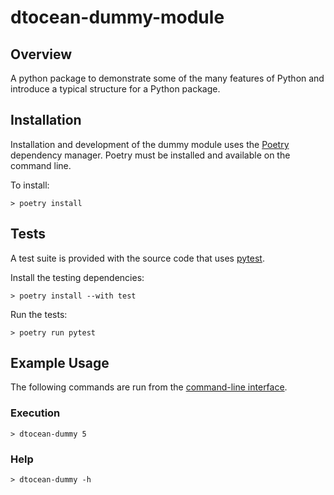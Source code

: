# dtocean-dummy-module

## Overview

A python package to demonstrate some of the many features of Python and
introduce a typical structure for a Python package.

## Installation

Installation and development of the dummy module uses the [Poetry](
https://python-poetry.org/) dependency manager. Poetry must be installed
and available on the command line.

To install:

```console
> poetry install
```

## Tests

A test suite is provided with the source code that uses [pytest](
https://docs.pytest.org).

Install the testing dependencies:

```console
> poetry install --with test
```

Run the tests:

```console
> poetry run pytest
```

## Example Usage

The following commands are run from the
[command-line interface](http://en.wikipedia.org/wiki/Command-line_interface).

### Execution

```console
> dtocean-dummy 5
```

### Help

```console
> dtocean-dummy -h
```
